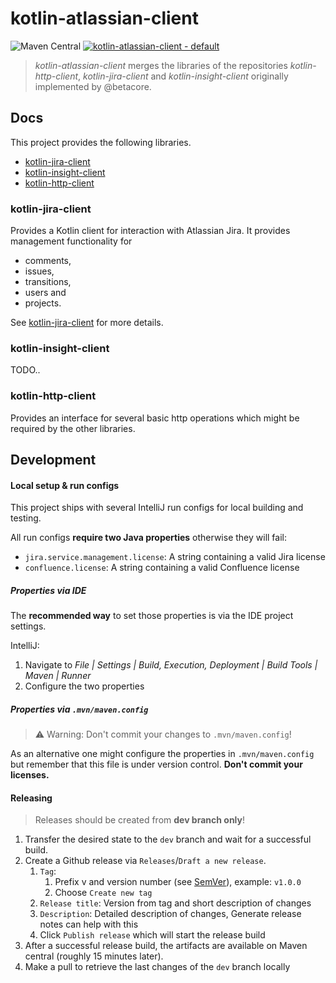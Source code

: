 # kotlin-atlassian-client
![Maven Central](https://img.shields.io/maven-central/v/com.linked-planet.client/kotlin-jira-client-api)
[![kotlin-atlassian-client - default](https://github.com/linked-planet/kotlin-atlassian-client/actions/workflows/default.yml/badge.svg)](https://github.com/linked-planet/kotlin-atlassian-client/actions/workflows/default.yml)

> *kotlin-atlassian-client* merges the libraries of the repositories *kotlin-http-client*, *kotlin-jira-client* and *kotlin-insight-client* originally implemented by @betacore.

## Docs
This project provides the following libraries.
- [kotlin-jira-client](#kotlin-jira-client)
- [kotlin-insight-client](#kotlin-insight-client)
- [kotlin-http-client](#kotlin-http-client)

### kotlin-jira-client
Provides a Kotlin client for interaction with Atlassian Jira. It provides management functionality for

- comments,
- issues,
- transitions,
- users and
- projects.

See [kotlin-jira-client](kotlin-jira-client/README.md) for more details.

### kotlin-insight-client

TODO..

### kotlin-http-client

Provides an interface for several basic http operations which might be required by the other libraries.

## Development

#### Local setup & run configs

This project ships with several IntelliJ run configs for local building and testing.

All run configs **require two Java properties** otherwise they will fail:
- `jira.service.management.license`: A string containing a valid Jira license
- `confluence.license`: A string containing a valid Confluence license

##### Properties via IDE
The **recommended way** to set those properties is via the IDE project settings. 

IntelliJ:
1. Navigate to *File | Settings | Build, Execution, Deployment | Build Tools | Maven | Runner*
2. Configure the two properties

##### Properties via `.mvn/maven.config`

> :warning: Warning: Don't commit your changes to `.mvn/maven.config`!

As an alternative one might configure the properties in `.mvn/maven.config` but remember that this file is under version control. 
**Don't commit your licenses.** 

#### Releasing

> Releases should be created from **dev branch only**!

1. Transfer the desired state to the `dev` branch and wait for a successful build.
2. Create a Github release via `Releases`/`Draft a new release`.
    1. `Tag`:
        1. Prefix v and version number (see [SemVer](https://semver.org/lang/de/)), example: `v1.0.0`
        2. Choose `Create new tag`
    2. `Release title`: Version from tag and short description of changes
    3. `Description`: Detailed description of changes, Generate release notes can help with this
    4. Click `Publish release` which will start the release build
3. After a successful release build, the artifacts are available on Maven central (roughly 15 minutes later).
4. Make a pull to retrieve the last changes of the `dev` branch locally
